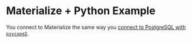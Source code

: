 # Materialize + Python Example

You connect to Materialize the same way you [connect to PostgreSQL with `psycopg2`](https://www.psycopg.org/docs/usage.html).

